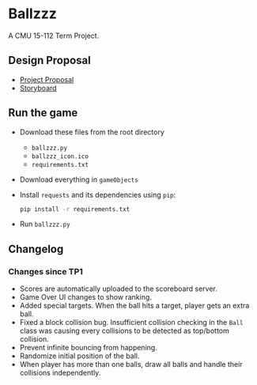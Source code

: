 # Ballzzz

A CMU 15-112 Term Project.

## Design Proposal

- [Project Proposal](docs/project_proposal.md)
- [Storyboard](docs/storyboard.png)

## Run the game

- Download these files from the root directory
  - `ballzzz.py`
  - `ballzzz_icon.ico`
  - `requirements.txt`
- Download everything in `gameObjects`
- Install `requests` and its dependencies using `pip`:

  ```bash
  pip install -r requirements.txt
  ```

- Run `ballzzz.py`

## Changelog

### Changes since TP1

- Scores are automatically uploaded to the scoreboard server.
- Game Over UI changes to show ranking.
- Added special targets. When the ball hits a target, player gets an extra ball.
- Fixed a block collision bug. Insufficient collision checking in the `Ball` class was causing every collisions to be detected as top/bottom collision.
- Prevent infinite bouncing from happening.
- Randomize initial position of the ball.
- When player has more than one balls, draw all balls and handle their collisions independently.